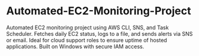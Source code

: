 # Automated-EC2-Monitoring-Project
Automated EC2 monitoring project using AWS CLI, SNS, and Task Scheduler. Fetches daily EC2 status, logs to a file, and sends alerts via SNS or email. Ideal for cloud support roles to ensure uptime of hosted applications. Built on Windows with secure IAM access.
